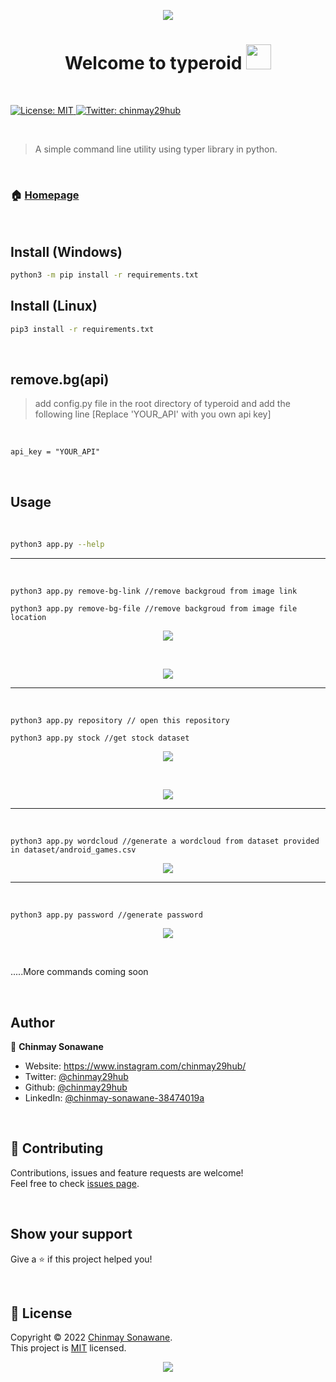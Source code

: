 <p align="center">
  <img src="https://capsule-render.vercel.app/api?type=waving&color=gradient&height=90"/>
</p>
<h1 align="center">Welcome to typeroid <img src = "https://raw.githubusercontent.com/MartinHeinz/MartinHeinz/master/wave.gif" width = 40px></h1>
<br>
<p>
  <a href="https://github.com/chinmay29hub/typeroid/blob/main/LICENSE" target="_blank">
    <img alt="License: MIT" src="https://img.shields.io/badge/License-MIT-yellow.svg" />
  </a>
  <a href="https://twitter.com/chinmay29hub" target="_blank">
    <img alt="Twitter: chinmay29hub" src="https://img.shields.io/twitter/follow/chinmay29hub.svg?style=social" />
  </a>
</p>
<br>

> A simple command line utility using typer library in python.

<br>

### 🏠 [Homepage](https://github.com/chinmay29hub/typeroid)

<br>

## Install (Windows)

```sh
python3 -m pip install -r requirements.txt
```
## Install (Linux)

```sh
pip3 install -r requirements.txt
```
<br>

## remove.bg(api)

> add config.py file in the root directory of typeroid and add the following line [Replace 'YOUR_API' with you own api key]

<br>

```
api_key = "YOUR_API"
```
<br>

## Usage
<br>

```sh
python3 app.py --help
```
***
<br>

```
python3 app.py remove-bg-link //remove backgroud from image link
```
```
python3 app.py remove-bg-file //remove backgroud from image file location
```
<p align='center'>
<img src="output/removebg.png">
</p>
<br>
<p align='center'>
<img src="output/python.png">
</p>

***
<br>

```
python3 app.py repository // open this repository
```
```
python3 app.py stock //get stock dataset
```
<p align='center'>
<img src="output/stock.png">
</p>
<br>
<p align='center'>
<img src="output/stock_2.png">
</p>

***
<br>

```
python3 app.py wordcloud //generate a wordcloud from dataset provided in dataset/android_games.csv
```
<p align='center'>
<img src="output/wordcloud.png">
</p>

***
<br>

```
python3 app.py password //generate password
```
<p align='center'>
<img src="output/password.png">
</p>
<br>

.....More commands coming soon

<br>

## Author

👤 **Chinmay Sonawane**

* Website: https://www.instagram.com/chinmay29hub/
* Twitter: [@chinmay29hub](https://twitter.com/chinmay29hub)
* Github: [@chinmay29hub](https://github.com/chinmay29hub)
* LinkedIn: [@chinmay-sonawane-38474019a](https://linkedin.com/in/chinmay-sonawane-38474019a)

<br>

## 🤝 Contributing

Contributions, issues and feature requests are welcome!<br />Feel free to check [issues page](https://github.com/chinmay29hub/typeroid/issues).

<br>

## Show your support

Give a ⭐️ if this project helped you!

<br>

## 📝 License

Copyright © 2022 [Chinmay Sonawane](https://github.com/chinmay29hub).<br />
This project is [MIT](https://github.com/chinmay29hub/typeroid/blob/main/LICENSE) licensed.
<p align="center">
  <img src="https://capsule-render.vercel.app/api?type=waving&color=gradient&height=90&section=footer"/>
</p>
